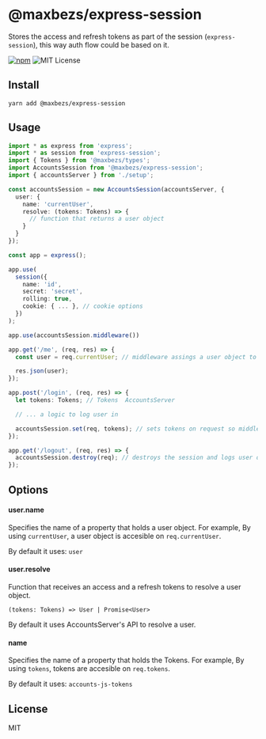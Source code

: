 # @maxbezs/express-session

Stores the access and refresh tokens as part of the session (`express-session`), this way auth flow could be based on it.

[![npm](https://img.shields.io/npm/v/@maxbezs/express-session.svg?maxAge=2592000)](https://www.npmjs.com/package/@maxbezs/express-session)
![MIT License](https://img.shields.io/badge/license-MIT-blue.svg)

## Install

```
yarn add @maxbezs/express-session
```

## Usage

```ts
import * as express from 'express';
import * as session from 'express-session';
import { Tokens } from '@maxbezs/types';
import AccountsSession from '@maxbezs/express-session';
import { accountsServer } from './setup';

const accountsSession = new AccountsSession(accountsServer, {
  user: {
    name: 'currentUser',
    resolve: (tokens: Tokens) => {
      // function that returns a user object
    }
  }
});

const app = express();

app.use(
  session({
    name: 'id',
    secret: 'secret',
    rolling: true,
    cookie: { ... }, // cookie options
  })
);

app.use(accountsSession.middleware())

app.get('/me', (req, res) => {
  const user = req.currentUser; // middleware assings a user object to `req`

  res.json(user);
});

app.post('/login', (req, res) => {
  let tokens: Tokens; // Tokens  AccountsServer

  // ... a logic to log user in

  accountsSession.set(req, tokens); // sets tokens on request so middleware can access that
});

app.get('/logout', (req, res) => {
  accountsSession.destroy(req); // destroys the session and logs user out
});
```

## Options

#### user.name

Specifies the name of a property that holds a user object. For example, By using `currentUser`, a user object is accesible on `req.currentUser`.

By default it uses: `user`

#### user.resolve

Function that receives an access and a refresh tokens to resolve a user object.

```
(tokens: Tokens) => User | Promise<User>
```

By default it uses AccountsServer's API to resolve a user.

#### name

Specifies the name of a property that holds the Tokens. For example, By using `tokens`, tokens are accesible on `req.tokens`.

By default it uses: `accounts-js-tokens`

## License

MIT
